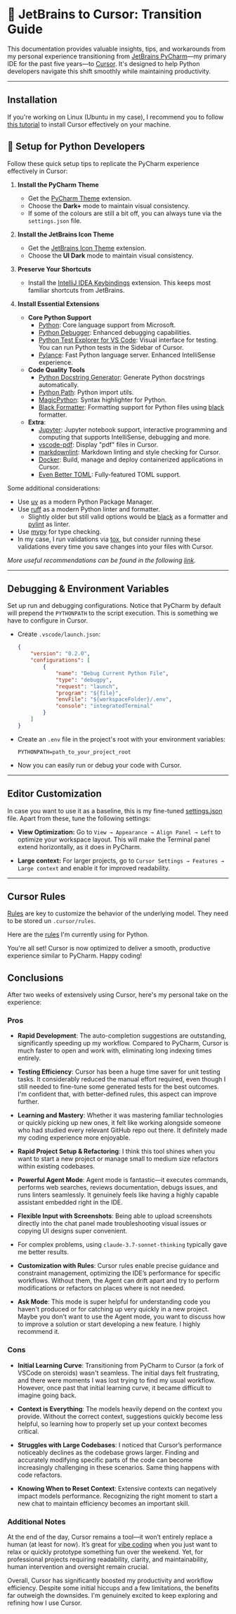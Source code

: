 # 🚀 JetBrains to Cursor: Transition Guide

This documentation provides valuable insights, tips, and workarounds from my personal experience transitioning from [JetBrains PyCharm](https://www.jetbrains.com/pycharm/)—my primary IDE for the past five years—to [Cursor](https://www.cursor.com/). It's designed to help Python developers navigate this shift smoothly while maintaining productivity.

---

## Installation

If you're working on Linux (Ubuntu in my case), I recommend you to follow [this tutorial](https://forum.cursor.com/t/tutorial-install-cursor-permanently-when-appimage-install-didnt-work-on-linux/7712) to install Cursor effectively on your machine.

## 🐍 Setup for Python Developers

Follow these quick setup tips to replicate the PyCharm experience effectively in Cursor:

1. **Install the PyCharm Theme**
   - Get the [PyCharm Theme](https://marketplace.visualstudio.com/items?itemName=nicohlr.pycharm) extension.
   - Choose the **Dark+** mode to maintain visual consistency.
   - If some of the colours are still a bit off, you can always tune via the `settings.json` file.

2. **Install the JetBrains Icon Theme**
    - Get the [JetBrains Icon Theme](https://marketplace.visualstudio.com/items?itemName=chadalen.vscode-jetbrains-icon-theme) extension.
    - Choose the **UI Dark** mode to maintain visual consistency.

3. **Preserve Your Shortcuts**
   - Install the [IntelliJ IDEA Keybindings](https://marketplace.visualstudio.com/items?itemName=k--kato.intellij-idea-keybindings) extension. This keeps most familiar shortcuts from JetBrains.

4. **Install Essential Extensions**
    - **Core Python Support**
        - [Python](https://marketplace.visualstudio.com/items?itemName=ms-python.python): Core language support from Microsoft.
        - [Python Debugger](https://marketplace.visualstudio.com/items?itemName=ms-python.debugpy): Enhanced debugging capabilities.
        - [Python Test Explorer for VS Code](https://marketplace.visualstudio.com/items?itemName=LittleFoxTeam.vscode-python-test-adapter): Visual interface for testing. You can run Python tests in the Sidebar of Cursor.
        - [Pylance](https://marketplace.visualstudio.com/items?itemName=ms-python.vscode-pylance): Fast Python language server. Enhanced IntelliSense experience.
    - **Code Quality Tools**
        - [Python Docstring Generator](https://marketplace.visualstudio.com/items?itemName=njpwerner.autodocstring): Generate Python docstrings automatically.
        - [Python Path](https://marketplace.visualstudio.com/items?itemName=mgesbert.python-path): Python import utils.
        - [MagicPython](https://marketplace.visualstudio.com/items?itemName=magicstack.MagicPython): Syntax highlighter for Python.
        - [Black Formatter](https://marketplace.visualstudio.com/items?itemName=ms-python.black-formatter): Formatting support for Python files using [black](https://github.com/psf/black) formatter.
    - **Extra**:
        - [Jupyter](https://marketplace.visualstudio.com/items?itemName=ms-toolsai.jupyter): Jupyter notebook support, interactive programming and computing that supports IntelliSense, debugging and more.
        - [vscode-pdf](https://marketplace.visualstudio.com/items?itemName=tomoki1207.pdf): Display "pdf" files in Cursor.
        - [markdownlint](https://marketplace.visualstudio.com/items?itemName=DavidAnson.vscode-markdownlint): Markdown linting and style checking for Cursor.
        - [Docker](https://code.visualstudio.com/docs/containers/overview): Build, manage and deploy containerized applications in Cursor.
        - [Even Better TOML](https://marketplace.visualstudio.com/items?itemName=tamasfe.even-better-toml): Fully-featured TOML support.

Some additional considerations:

- Use [uv](https://github.com/astral-sh/uv) as a modern Python Package Manager.
- Use [ruff](https://github.com/astral-sh/ruff) as a modern Python linter and formatter.
  - Slightly older but still valid options would be [black](https://github.com/psf/black) as a formatter and [pylint](https://pypi.org/project/pylint/) as linter.
- Use [mypy](https://github.com/python/mypy) for type checking.
- In my case, I run validations via [tox](https://tox.wiki/en/latest/installation.html), but consider running these validations every time you save changes into your files with Cursor.

_More useful recommendations can be found in the following [link](https://docs.cursor.com/guides/languages/python)._

---

## Debugging & Environment Variables

Set up run and debugging configurations. Notice that PyCharm by default will prepend the `PYTHONPATH` to the script execution. This is something we have to configure in Cursor.

- Create `.vscode/launch.json`:

    ```json
    {
        "version": "0.2.0",
        "configurations": [
            {
                "name": "Debug Current Python File",
                "type": "debugpy",
                "request": "launch",
                "program": "${file}",
                "envFile": "${workspaceFolder}/.env",
                "console": "integratedTerminal"
            }
        ]
    }
    ```

- Create an `.env` file in the project's root with your environment variables:

    ```
    PYTHONPATH=path_to_your_project_root
    ```

- Now you can easily run or debug your code with Cursor.

---

## Editor Customization

In case you want to use it as a baseline, this is my fine-tuned [settings.json](./my_settings.json) file. Apart from these, tune the following settings:

- **View Optimization:** Go to `View → Appearance → Align Panel → Left` to optimize your workspace layout. This will make the Terminal panel extend horizontally, as it does in PyCharm.

- **Large context:** For larger projects, go to `Cursor Settings → Features → Large context` and enable it for improved readability.

---

## Cursor Rules

[Rules](https://docs.cursor.com/context/rules-for-ai) are key to customize the behavior of the underlying model. They need to be stored un `.cursor/rules`.

Here are the [rules](./python_rules.mcd) I'm currently using for Python.

You're all set! Cursor is now optimized to deliver a smooth, productive experience similar to PyCharm. Happy coding!

## Conclusions

After two weeks of extensively using Cursor, here's my personal take on the experience:

### Pros

- **Rapid Development**: The auto-completion suggestions are outstanding, significantly speeding up my workflow. Compared to PyCharm, Cursor is much faster to open and work with, eliminating long indexing times entirely.

- **Testing Efficiency**: Cursor has been a huge time saver for unit testing tasks. It considerably reduced the manual effort required, even though I still needed to fine-tune some generated tests for the best outcomes. I'm confident that, with better-defined rules, this aspect can improve further.

- **Learning and Mastery**: Whether it was mastering familiar technologies or quickly picking up new ones, it felt like working alongside someone who had studied every relevant GitHub repo out there. It definitely made my coding experience more enjoyable.

- **Rapid Project Setup & Refactoring**: I think this tool shines when you want to start a new project or manage small to medium size refactors within existing codebases.

- **Powerful Agent Mode**: Agent mode is fantastic—it executes commands, performs web searches, reviews documentation, debugs issues, and runs linters seamlessly. It genuinely feels like having a highly capable assistant embedded right in the IDE.

- **Flexible Input with Screenshots**: Being able to upload screenshots directly into the chat panel made troubleshooting visual issues or copying UI designs super convenient.

- For complex problems, using `claude-3.7-sonnet-thinking` typically gave me better results.

- **Customization with Rules**: Cursor rules enable precise guidance and constraint management, optimizing the IDE’s performance for specific workflows. Without them, the Agent can drift apart and try to perform modifications or refactors on places where is not needed.

- **Ask Mode**: This mode is super helpful for understanding code you haven't produced or for catching up very quickly in a new project. Maybe you don't want to use the Agent mode, you want to discuss how to improve a solution or start developing a new feature. I highly recommend it.

### Cons

- **Initial Learning Curve**: Transitioning from PyCharm to Cursor (a fork of VSCode on steroids) wasn't seamless. The initial days felt frustrating, and there were moments I was lost trying to find my usual workflow. However, once past that initial learning curve, it became difficult to imagine going back.

- **Context is Everything**: The models heavily depend on the context you provide. Without the correct context, suggestions quickly become less helpful, so learning how to properly set up your context becomes critical.

- **Struggles with Large Codebases**: I noticed that Cursor’s performance noticeably declines as the codebase grows larger. Finding and accurately modifying specific parts of the code can become increasingly challenging in these scenarios. Same thing happens with code refactors.

- **Knowing When to Reset Context**: Extensive contexts can negatively impact models performance. Recognizing the right moment to start a new chat to maintain efficiency becomes an important skill.

### Additional Notes

At the end of the day, Cursor remains a tool—it won’t entirely replace a human (at least for now). It’s great for [vibe coding](https://en.wikipedia.org/wiki/Vibe_coding) when you just want to relax or quickly prototype something fun over the weekend. Yet, for professional projects requiring readability, clarity, and maintainability, human intervention and oversight remain crucial.

Overall, Cursor has significantly boosted my productivity and workflow efficiency. Despite some initial hiccups and a few limitations, the benefits far outweigh the downsides. I'm genuinely excited to keep exploring and refining how I use Cursor.
